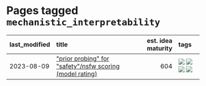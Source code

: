 # Pages tagged `mechanistic_interpretability`

|last_modified|title|est. idea maturity|tags
|:---|:---|---:|:---|
|2023-08-09|["prior probing" for "safety"/nsfw scoring (model rating)](../prior_probing.md)|604|[![](https://img.shields.io/badge/tag-alignment-29349d)](../tags/alignment.md) [![](https://img.shields.io/badge/tag-experimental-b08442)](../tags/experimental.md) [![](https://img.shields.io/badge/tag-mechanistic_interpretability-50c04b)](../tags/mechanistic_interpretability.md) [![](https://img.shields.io/badge/tag-wip-97a75e)](../tags/wip.md)|